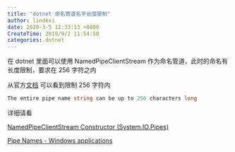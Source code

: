```yaml
---
title: "dotnet 命名管道名字长度限制"
author: lindexi
date: 2020-3-5 12:33:13 +0800
CreateTime: 2019/9/2 11:54:50
categories: dotnet
---
```


在 dotnet 里面可以使用 NamedPipeClientStream 作为命名管道，此时的命名有长度限制，要求在 256 字符之内

<!--more-->


<!-- CreateTime:2019/9/2 11:54:50 -->

<!-- csdn -->

从官方[文档](https://docs.microsoft.com/en-us/windows/win32/ipc/pipe-names) 可以看到限制 256 字符内

```csharp
The entire pipe name string can be up to 256 characters long
```

详细请看

[NamedPipeClientStream Constructor (System.IO.Pipes)](https://docs.microsoft.com/en-us/dotnet/api/system.io.pipes.namedpipeclientstream.-ctor?wt.mc_id=MVP )

[Pipe Names - Windows applications](https://docs.microsoft.com/en-us/windows/win32/ipc/pipe-names?wt.mc_id=MVP )

